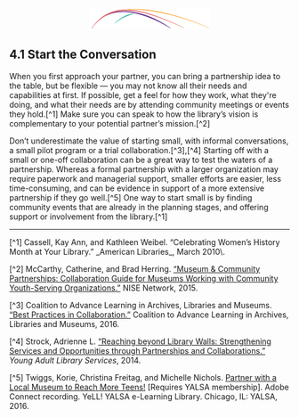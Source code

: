 <div style="text-align:center"><img src="/logo/Connectedlib-Logo-Graph.png" alt=""></div>



## 4.1 Start the Conversation

When you first approach your partner, you can bring a partnership idea to the table, but be flexible — you may not know all their needs and capabilities at first. If possible, get a feel for how they work, what they&#039;re doing, and what their needs are by attending community meetings or events they hold.[^1] Make sure you can speak to how the library’s vision is complementary to your potential partner’s mission.[^2]

Don’t underestimate the value of starting small, with informal conversations, a small pilot program or a trial collaboration.[^3],[^4] Starting off with a small or one-off collaboration can be a great way to test the waters of a partnership. Whereas a formal partnership with a larger organization may require paperwork and managerial support, smaller efforts are easier, less time-consuming, and can be evidence in support of a more extensive partnership if they go well.[^5] One way to start small is by finding community events that are already in the planning stages, and offering support or involvement from the library.[^1]


<hr>
[^1] Cassell, Kay Ann, and Kathleen Weibel. “Celebrating Women’s History Month at Your Library.” _American Libraries_, March 2010\. 

[^2] McCarthy, Catherine, and Brad Herring. [“Museum &amp; Community Partnerships: Collaboration Guide for Museums Working with Community Youth-Serving Organizations.”](http://www.nisenet.org/sites/default/files/NISE%20Network%20Collaboration%20Guide%2011-20-2015%20FINAL.pdf) NISE Network, 2015\.

[^3] Coalition to Advance Learning in Archives, Libraries and Museums. [“Best Practices in Collaboration.”](http://www.coalitiontoadvancelearning.org/why-collaborate/best-practices-in-collaboration/) Coalition to Advance Learning in Archives, Libraries and Museums, 2016.

[^4] Strock, Adrienne L. [“Reaching beyond Library Walls: Strengthening Services and Opportunities through Partnerships and Collaborations.”](https://www.questia.com/library/journal/1G1-389260588/reaching-beyond-library-walls-strengthening-services) _Young Adult Library Services_, 2014.

[^5] Twiggs, Korie, Christina Freitag, and Michelle Nichols. [Partner with a Local Museum to Reach More Teens!](http://www.ala.org/yalsa/yalsamemonly/webinars/webinars) [Requires YALSA membership]. Adobe Connect recording. YeLL! YALSA e-Learning Library. Chicago, IL: YALSA, 2016.
